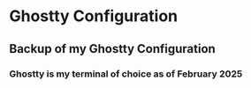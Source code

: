 # Ghostty Configuration

## Backup of my Ghostty Configuration

### Ghostty is my terminal of choice as of February 2025
